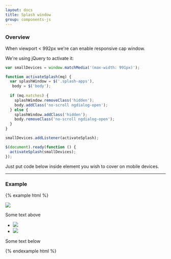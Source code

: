 ```yaml
---
layout: docs
title: Splash window
group: components-js
---
```


### Overview

When viewport < 992px we're can enable responsive cap window. 

We're using jQuery to activate it:

```js
var smallDevices = window.matchMedia('(max-width: 991px)');

function activateSplash(mq) {
  var splashWindow = $('.splash-apps'),
   body = $('body');
  
  if (mq.matches) {
    splashWindow.removeClass('hidden');
    body.addClass('no-scroll ngdialog-open');
  } else {
    splashWindow.addClass('hidden');
    body.removeClass('no-scroll ngdialog-open');
  }
}

smallDevices.addListener(activateSplash);

$(document).ready(function () {
  activateSplash(smallDevices);
});
```

Just put code below inside element you wish to cover on mobile devices.

---

### Example

{% example html %}
<div class="splash-apps fx fx-x-center fx-y-center fx-col text-center hidden">
    <img class="phone-image img-responsive" src="https://cdn.bloombees.com/static/img/homebees/mobile_version.png">
    <p class="plr-50 plr-xx-20">Some text above</p>
    <ul class="list-aside-btn">
        <li class="list-app-elem">
            <a class="link-download-app button button-main button-main__small" target="_blank"
               href="https://itunes.apple.com/us/app/bloombees-post-sell-get-paid/id1071517004?ls=1&mt=8">
                <img class="logo-app" src="https://cdn.bloombees.com/static/img/homebees/app_store_vec.svg">
            </a>
        </li>
        <li class="list-app-elem">
            <a class="link-download-app button button-main button-main__small" target="_blank"
               href="https://play.google.com/store/apps/details?id=com.bloombees.android">
                <img class="logo-app" src="https://cdn.bloombees.com/static/img/homebees/google_play_vec.svg">
            </a>
        </li>
    </ul>
    <p class="plr-50 plr-xx-20">Some text below</p>
</div>
{% endexample html %}